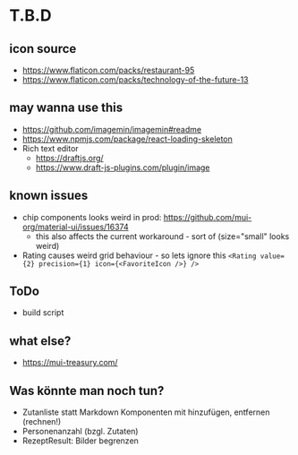 # T.B.D

## icon source

- https://www.flaticon.com/packs/restaurant-95
- https://www.flaticon.com/packs/technology-of-the-future-13

## may wanna use this

- https://github.com/imagemin/imagemin#readme
- https://www.npmjs.com/package/react-loading-skeleton
- Rich text editor
  - https://draftjs.org/
  - https://www.draft-js-plugins.com/plugin/image

## known issues

- chip components looks weird in prod: https://github.com/mui-org/material-ui/issues/16374
  - this also affects the current workaround - sort of (size="small" looks weird)
- Rating causes weird grid behaviour - so lets ignore this `<Rating value={2} precision={1} icon={<FavoriteIcon />} />`

## ToDo

- build script

## what else?

- https://mui-treasury.com/

## Was könnte man noch tun?

- Zutanliste statt Markdown Komponenten mit hinzufügen, entfernen (rechnen!)
- Personenanzahl (bzgl. Zutaten)
- RezeptResult: Bilder begrenzen
